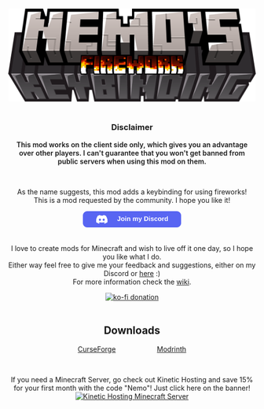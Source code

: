![Nemo's Mossy Blocks](https://github.com/NemoNotFound/NemoNotFound/blob/master/resources/png/nemos-firework-keybinding.png?raw=true)
<br><br>

<h3 align="center">Disclaimer</h2>
<p align="center" style="font-weight: 600;">
  This mod works on the client side only, which gives you an advantage over other players.
  I can't guarantee that you won't get banned from public servers when using this mod on them.
</p>

<br>

<p align="center">
  As the name suggests, this mod adds a keybinding for using fireworks! <br>
  This is a mod requested by the community. I hope you like it!
</p>

<div align="center">
  <a href="https://discord.com/invite/yxs9dga" target="_blank">
    <img src="https://github.com/NemoNotFound/NemoNotFound/blob/master/resources/svg/join_discord_button.svg?raw=true" alt="ko-fi donation" width="200">
  </a>
</div>

<br>

<p align="center">
  I love to create mods for Minecraft and wish to live off it one day, so I hope you like what I do. <br>
  Either way feel free to give me your feedback and suggestions, either on my Discord or <a href="https://github.com/NemoNotFound/NemosMossyBlocks/discussions/">here</a> :)
  <br>
  For more information check the <a href="https://www.nemonotfound.com/minecraft-mods/nemos-firework-keybinding/wiki">wiki</a>.
</p>

<div align="center">
  <a href="https://ko-fi.com/J3J5UXAPK">
    <img src="https://ko-fi.com/img/githubbutton_sm.svg" alt="ko-fi donation">
  </a>
</div>

<br>

<h2 align="center">Downloads</h2>
<p align="center">
  <a href="https://curseforge.com/minecraft/mc-mods/nemos-firework-keybinding">CurseForge</a>&emsp;&emsp;&emsp;&emsp;&emsp;&emsp;<a href="https://modrinth.com/mod/nemos-firework-keybinding">Modrinth</a>
</p>

<br>

<p align="center">
  If you need a Minecraft Server, go check out Kinetic Hosting and save 15% for your first month with the code "Nemo"! Just click here on the banner! <br>
  <a href="https://billing.kinetichosting.net/aff.php?aff=679">
    <img src="https://imgur.com/lguE51t.png" alt="Kinetic Hosting Minecraft Server">
  </a>
</p>
